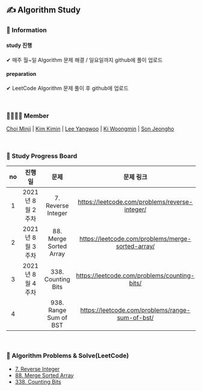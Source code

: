 ## ✍ Algorithm Study
  
### 📣 Information
#### study 진행 
✔ 매주 월~일 Algorithm 문제 해결 / 일요일까지 github에 풀이 업로드  
#### preparation
✔ LeetCode Algorithm 문제 풀이 후 github에 업로드
  
<br />

### 👨‍👩‍👦‍👦 Member
[Choi Minji](https://github.com/CoRoRo10?tab=repositories) | 
[Kim Kimin](https://github.com/kimin3927) |
[Lee Yangwoo](https://github.com/Yang-woo) |
[Ki Woongmin](https://github.com/dndals) |
[Son Jeongho](https://github.com/otterp012)
  
<br />
  
### 📑 Study Progress Board
|no|진행일|문제|문제 링크|분류|             
|:--:|:----:|:----:|:---:|:---:|      
|1|2021년 8월 2주차|7. Reverse Integer|https://leetcode.com/problems/reverse-integer/|Math|    
|2|2021년 8월 3주차|88. Merge Sorted Array|https://leetcode.com/problems/merge-sorted-array/|Array|
|3|2021년 8월 4주차|338. Counting Bits|https://leetcode.com/problems/counting-bits/|Dynamic Programming|
|4||938. Range Sum of BST|https://leetcode.com/problems/range-sum-of-bst/|Depth-First Search|
<br />

### 📂 Algorithm Problems & Solve(LeetCode)
- [7. Reverse Integer](./7.Reverse_Integer)  
- [88. Merge Sorted Array](./88.Merge_Sorted_Array)
- [338. Counting Bits](./338.Counting_Bits)
